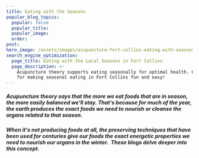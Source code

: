 ```yaml
---
title: Eating with the Seasons
popular_blog_topics:
  popular: false
  popular_title:
  popular_image:
  order:
post:
hero_image: /assets/images/acupuncture-fort-collins-eating-with-seasons.jpg
search_engine_optimization:
  page_title: Eating with the Local Seasons in Fort Collins
  page_description: >-
    Acupuncture theory supports eating seasonally for optimal health. Get tips
    for making seasonal eating in Fort Collins fun and easy!
---
```


##### Acupuncture theory says that the more we eat foods that are in season, the more easily balanced we'll stay. That's because for much of the year, the earth produces the exact foods we need to nourish or cleanse the organs related to that season.

##### When it's not producing foods at all, the preserving techniques that have been used for centuries give our foods the exact energetic properties we need to nourish our organs in the winter.&nbsp; These blogs delve deeper into this concept.